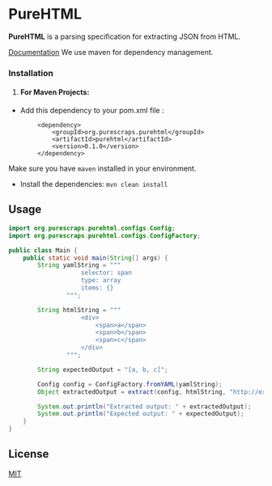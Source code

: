 # PureHTML
**PureHTML** is a parsing specification for extracting JSON from HTML.

[Documentation](https://purescraps.github.io/purehtml/)
We use maven for dependency management.



### Installation
1. #### For Maven Projects:
*  Add this dependency to your pom.xml file :
```
        <dependency>
            <groupId>org.purescraps.purehtml</groupId>
            <artifactId>purehtml</artifactId>
            <version>0.1.0</version>
        </dependency>
```

Make sure you have `maven` installed in your environment.

* Install the dependencies: `mvn clean install`

## Usage
```java
import org.purescraps.purehtml.configs.Config;
import org.purescraps.purehtml.configs.ConfigFactory;

public class Main {
    public static void main(String[] args) {
        String yamlString = """
                    selector: span
                    type: array
                    items: {}
                """;

        String htmlString = """
                    <div>
                        <span>a</span>
                        <span>b</span>
                        <span>c</span>
                    </div>
                """;

        String expectedOutput = "[a, b, c]";

        Config config = ConfigFactory.fromYAML(yamlString);
        Object extractedOutput = extract(config, htmlString, "http://example.com");

        System.out.println("Extracted output: " + extractedOutput);
        System.out.println("Expected output: " + expectedOutput);
    }
}
```

## License

[MIT](https://choosealicense.com/licenses/mit/)